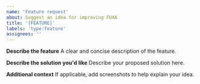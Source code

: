 ```yaml
---
name: 'Feature request'
about: Suggest an idea for improving FUXA
title: '[FEATURE]'
labels: 'type:feature'
assignees: ''
---
```


**Describe the feature**
A clear and concise description of the feature.

**Describe the solution you'd like**
Describe your proposed solution here.

**Additional context**
If applicable, add screenshots to help explain your idea.
